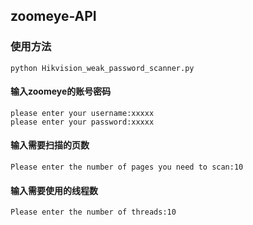 
## zoomeye-API

### 使用方法
```
python Hikvision_weak_password_scanner.py
```

#### 输入zoomeye的账号密码

```
please enter your username:xxxxx
please enter your password:xxxxx
```

#### 输入需要扫描的页数

```
Please enter the number of pages you need to scan:10
```

#### 输入需要使用的线程数

```
Please enter the number of threads:10
```
